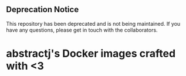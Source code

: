 ## Deprecation Notice
This repository has been deprecated and is not being maintained. If you have any questions, please get in touch with the collaborators.

# abstractj's Docker images crafted with <3
